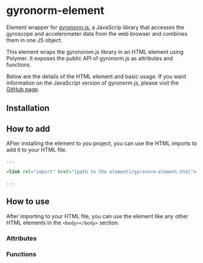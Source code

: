 # gyronorm-element
Element wrapper for [gyronorm.js](https://github.com/dorukeker/gyronorm.js), a JavaScrip library that accesses the gyroscope and accelerometer data from the web browser and combines them in one JS object.

This element wraps the gyronorom.js library in an HTML element using Polymer. It exposes the public API of gyronorm.js as attributes and functions.

Below are the details of the HTML element and basic usage. If you want information on the JavaScript version of gyronorm.js, please visit the [GitHub page](https://github.com/dorukeker/gyronorm.js).

## Installation

## How to add
AFter installing the element to you project, you can use the HTML imports to add it to your HTML file.

```html
...

<link rel="import" href="[path to the element]/gyronorm-element.html">

...
```

## How to use
After importing to your HTML file, you can use the element like any other HTML elements in the `<body></body>` section.


### Attributes

### Functions

